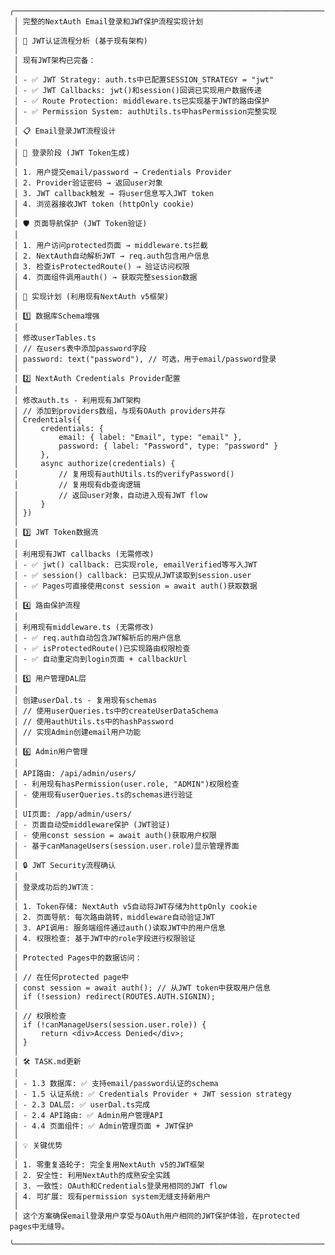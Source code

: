      ╭─────────────────────────────────────────────────────────────────────────────────────
     │ 完整的NextAuth Email登录和JWT保护流程实现计划                                       
     │                                                                                     
     │ 🔄 JWT认证流程分析 (基于现有架构)                                                   
     │                                                                                     
     │ 现有JWT架构已完备：                                                                 
     │                                                                                     
     │ - ✅ JWT Strategy: auth.ts中已配置SESSION_STRATEGY = "jwt"                          
     │ - ✅ JWT Callbacks: jwt()和session()回调已实现用户数据传递                          
     │ - ✅ Route Protection: middleware.ts已实现基于JWT的路由保护                         
     │ - ✅ Permission System: authUtils.ts中hasPermission完整实现                         
     │                                                                                     
     │ 📋 Email登录JWT流程设计                                                             
     │                                                                                     
     │ 🔐 登录阶段 (JWT Token生成)                                                         
     │                                                                                     
     │ 1. 用户提交email/password → Credentials Provider                                    
     │ 2. Provider验证密码 → 返回user对象                                                  
     │ 3. JWT callback触发 → 将user信息写入JWT token                                       
     │ 4. 浏览器接收JWT token (httpOnly cookie)                                            
     │                                                                                     
     │ 🛡️ 页面导航保护 (JWT Token验证)                                                     
     │                                                                                     
     │ 1. 用户访问protected页面 → middleware.ts拦截                                        
     │ 2. NextAuth自动解析JWT → req.auth包含用户信息                                       
     │ 3. 检查isProtectedRoute() → 验证访问权限                                            
     │ 4. 页面组件调用auth() → 获取完整session数据                                         
     │                                                                                     
     │ 🎯 实现计划 (利用现有NextAuth v5框架)                                               
     │                                                                                     
     │ 1️⃣ 数据库Schema增强                                                                  
     │                                                                                     
     │ 修改userTables.ts                                                                   
     │ // 在users表中添加password字段                                                      
     │ password: text("password"), // 可选，用于email/password登录                         
     │                                                                                     
     │ 2️⃣ NextAuth Credentials Provider配置                                                 
     │                                                                                     
     │ 修改auth.ts - 利用现有JWT架构                                                       
     │ // 添加到providers数组，与现有OAuth providers并存                                   
     │ Credentials({                                                                       
     │     credentials: {                                                                  
     │         email: { label: "Email", type: "email" },                                   
     │         password: { label: "Password", type: "password" }                           
     │     },                                                                              
     │     async authorize(credentials) {                                                  
     │         // 复用现有authUtils.ts的verifyPassword()                                   
     │         // 复用现有db查询逻辑                                                       
     │         // 返回user对象，自动进入现有JWT flow                                       
     │     }                                                                               
     │ })                                                                                  
     │                                                                                     
     │ 3️⃣ JWT Token数据流                                                                   
     │                                                                                     
     │ 利用现有JWT callbacks (无需修改)                                                    
     │ - ✅ jwt() callback: 已实现role, emailVerified等写入JWT                             
     │ - ✅ session() callback: 已实现从JWT读取到session.user                              
     │ - ✅ Pages可直接使用const session = await auth()获取数据                            
     │                                                                                     
     │ 4️⃣ 路由保护流程                                                                      
     │                                                                                     
     │ 利用现有middleware.ts (无需修改)                                                    
     │ - ✅ req.auth自动包含JWT解析后的用户信息                                            
     │ - ✅ isProtectedRoute()已实现路由权限检查                                           
     │ - ✅ 自动重定向到login页面 + callbackUrl                                            
     │                                                                                     
     │ 5️⃣ 用户管理DAL层                                                                     
     │                                                                                     
     │ 创建userDal.ts - 复用现有schemas                                                    
     │ // 使用userQueries.ts中的createUserDataSchema                                       
     │ // 使用authUtils.ts中的hashPassword                                                 
     │ // 实现Admin创建email用户功能                                                       
     │                                                                                     
     │ 6️⃣ Admin用户管理                                                                     
     │                                                                                     
     │ API路由: /api/admin/users/                                                          
     │ - 利用现有hasPermission(user.role, "ADMIN")权限检查                                 
     │ - 使用现有userQueries.ts的schemas进行验证                                           
     │                                                                                     
     │ UI页面: /app/admin/users/                                                           
     │ - 页面自动受middleware保护 (JWT验证)                                                
     │ - 使用const session = await auth()获取用户权限                                      
     │ - 基于canManageUsers(session.user.role)显示管理界面                                 
     │                                                                                     
     │ 🔒 JWT Security流程确认                                                             
     │                                                                                     
     │ 登录成功后的JWT流：                                                                 
     │                                                                                     
     │ 1. Token存储: NextAuth v5自动将JWT存储为httpOnly cookie                             
     │ 2. 页面导航: 每次路由跳转，middleware自动验证JWT                                    
     │ 3. API调用: 服务端组件通过auth()读取JWT中的用户信息                                 
     │ 4. 权限检查: 基于JWT中的role字段进行权限验证                                        
     │                                                                                     
     │ Protected Pages中的数据访问：                                                       
     │                                                                                     
     │ // 在任何protected page中                                                           
     │ const session = await auth(); // 从JWT token中获取用户信息                          
     │ if (!session) redirect(ROUTES.AUTH.SIGNIN);                                         
     │                                                                                     
     │ // 权限检查                                                                         
     │ if (!canManageUsers(session.user.role)) {                                           
     │     return <div>Access Denied</div>;                                                
     │ }                                                                                   
     │                                                                                     
     │ 🛠️ TASK.md更新                                                                      
     │                                                                                     
     │ - 1.3 数据库: ✅ 支持email/password认证的schema                                     
     │ - 1.5 认证系统: ✅ Credentials Provider + JWT session strategy                      
     │ - 2.3 DAL层: ✅ userDal.ts完成                                                      
     │ - 2.4 API路由: ✅ Admin用户管理API                                                  
     │ - 4.4 页面组件: ✅ Admin管理页面 + JWT保护                                          
     │                                                                                     
     │ 💡 关键优势                                                                         
     │                                                                                     
     │ 1. 零重复造轮子: 完全复用NextAuth v5的JWT框架                                       
     │ 2. 安全性: 利用NextAuth的成熟安全实践                                               
     │ 3. 一致性: OAuth和Credentials登录用相同的JWT flow                                   
     │ 4. 可扩展: 现有permission system无缝支持新用户                                      
     │                                                                                     
     │ 这个方案确保email登录用户享受与OAuth用户相同的JWT保护体验，在protected pages中无缝导。
     ╰─────────────────────────────────────────────────────────────────────────────────────